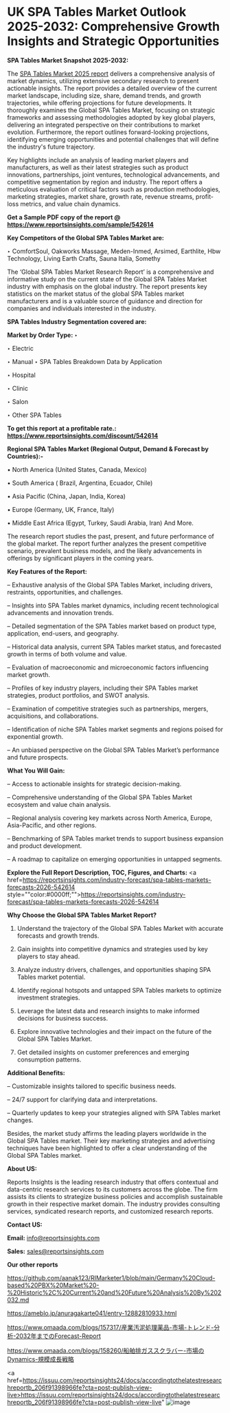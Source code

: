 # UK SPA Tables Market Outlook 2025-2032: Comprehensive Growth Insights and Strategic Opportunities

<strong>SPA Tables Market Snapshot 2025-2032:</strong>

The <a href=https://www.reportsinsights.com/sample/542614>SPA Tables Market 2025 report</a> delivers a comprehensive analysis of market dynamics, utilizing extensive secondary research to present actionable insights. The report provides a detailed overview of the current market landscape, including size, share, demand trends, and growth trajectories, while offering projections for future developments. It thoroughly examines the Global SPA Tables Market, focusing on strategic frameworks and assessing methodologies adopted by key global players, delivering an integrated perspective on their contributions to market evolution. Furthermore, the report outlines forward-looking projections, identifying emerging opportunities and potential challenges that will define the industry's future trajectory.

Key highlights include an analysis of leading market players and manufacturers, as well as their latest strategies such as product innovations, partnerships, joint ventures, technological advancements, and competitive segmentation by region and industry. The report offers a meticulous evaluation of critical factors such as production methodologies, marketing strategies, market share, growth rate, revenue streams, profit-loss metrics, and value chain dynamics.

<strong>Get a Sample PDF copy of the report @ <a href=https://www.reportsinsights.com/sample/542614 style=color:#0000ff;>https://www.reportsinsights.com/sample/542614</a></strong>

<strong>Key Competitors of the Global SPA Tables Market are:</strong>

‣ ComfortSoul, Oakworks Massage, Meden-Inmed, Arsimed, Earthlite, Hbw Technology, Living Earth Crafts, Sauna Italia, Somethy

The ‘Global SPA Tables Market Research Report’ is a comprehensive and informative study on the current state of the Global SPA Tables Market industry with emphasis on the global industry. The report presents key statistics on the market status of the global SPA Tables market manufacturers and is a valuable source of guidance and direction for companies and individuals interested in the industry.

<strong>SPA Tables Industry Segmentation covered are:</strong>

<strong>Market by Order Type: </strong>
‣ 

‣ Electric

‣ Manual
‣ SPA Tables Breakdown Data by Application

‣ Hospital

‣ Clinic

‣ Salon

‣ Other
SPA Tables

<strong>To get this report at a profitable rate.: <a href=https://www.reportsinsights.com/discount/542614 style=color:#0000ff;>https://www.reportsinsights.com/discount/542614</a></strong>

<strong>Regional SPA Tables Market (Regional Output, Demand &amp; Forecast by Countries):-</strong>

• North America (United States, Canada, Mexico)

• South America ( Brazil, Argentina, Ecuador, Chile)

• Asia Pacific (China, Japan, India, Korea)

• Europe (Germany, UK, France, Italy)

• Middle East Africa (Egypt, Turkey, Saudi Arabia, Iran) And More.

The research report studies the past, present, and future performance of the global market. The report further analyzes the present competitive scenario, prevalent business models, and the likely advancements in offerings by significant players in the coming years.

<strong>Key Features of the Report:</strong>

– Exhaustive analysis of the Global SPA Tables Market, including drivers, restraints, opportunities, and challenges.

– Insights into SPA Tables market dynamics, including recent technological advancements and innovation trends.

– Detailed segmentation of the SPA Tables market based on product type, application, end-users, and geography.

– Historical data analysis, current SPA Tables market status, and forecasted growth in terms of both volume and value.

– Evaluation of macroeconomic and microeconomic factors influencing market growth.

– Profiles of key industry players, including their SPA Tables market strategies, product portfolios, and SWOT analysis.

– Examination of competitive strategies such as partnerships, mergers, acquisitions, and collaborations.

– Identification of niche SPA Tables market segments and regions poised for exponential growth.

– An unbiased perspective on the Global SPA Tables Market’s performance and future prospects.

<strong>What You Will Gain:</strong>

– Access to actionable insights for strategic decision-making.

– Comprehensive understanding of the Global SPA Tables Market ecosystem and value chain analysis.

– Regional analysis covering key markets across North America, Europe, Asia-Pacific, and other regions.

– Benchmarking of SPA Tables market trends to support business expansion and product development.

– A roadmap to capitalize on emerging opportunities in untapped segments.

<strong>Explore the Full Report Description, TOC, Figures, and Charts:</strong>
<a href=https://reportsinsights.com/industry-forecast/spa-tables-markets-forecasts-2026-542614 style=""color:#0000ff;"">https://reportsinsights.com/industry-forecast/spa-tables-markets-forecasts-2026-542614</a>

<strong>Why Choose the Global SPA Tables Market Report?</strong>

1. Understand the trajectory of the Global SPA Tables Market with accurate forecasts and growth trends.

2. Gain insights into competitive dynamics and strategies used by key players to stay ahead.

3. Analyze industry drivers, challenges, and opportunities shaping SPA Tables market potential.

4. Identify regional hotspots and untapped SPA Tables markets to optimize investment strategies.

5. Leverage the latest data and research insights to make informed decisions for business success.

6. Explore innovative technologies and their impact on the future of the Global SPA Tables Market.

7. Get detailed insights on customer preferences and emerging consumption patterns.

<strong>Additional Benefits:</strong>

– Customizable insights tailored to specific business needs.

– 24/7 support for clarifying data and interpretations.

– Quarterly updates to keep your strategies aligned with SPA Tables market changes.

Besides, the market study affirms the leading players worldwide in the Global SPA Tables market. Their key marketing strategies and advertising techniques have been highlighted to offer a clear understanding of the Global SPA Tables market.

<strong><strong>About US</strong>:</strong>

Reports Insights is the leading research industry that offers contextual and data-centric research services to its customers across the globe. The firm assists its clients to strategize business policies and accomplish sustainable growth in their respective market domain. The industry provides consulting services, syndicated research reports, and customized research reports.

<strong>Contact US:</strong>

<p class=><b>Email:</b> <a href=mailto:info@reportsinsights.com>info@reportsinsights.com</a></p>
<p class=><b>Sales:</b> <a href=mailto:sales@reportsinsights.com>sales@reportsinsights.com</a></p>

<strong>Our other reports</strong>

<a href=https://github.com/aanak123/RIMarketer1/blob/main/Germany%20Cloud-based%20PBX%20Market%20-%20Historic%2C%20Current%20and%20Future%20Analysis%20By%202032.md>https://github.com/aanak123/RIMarketer1/blob/main/Germany%20Cloud-based%20PBX%20Market%20-%20Historic%2C%20Current%20and%20Future%20Analysis%20By%202032.md</a>

<a href=https://ameblo.jp/anuragakarte041/entry-12882810933.html>https://ameblo.jp/anuragakarte041/entry-12882810933.html</a>

<a href=https://www.omaada.com/blogs/157317/産業汚泥処理薬品-市場-トレンド-分析-2032年までのForecast-Report>https://www.omaada.com/blogs/157317/産業汚泥処理薬品-市場-トレンド-分析-2032年までのForecast-Report</a>

<a href=https://www.omaada.com/blogs/158260/船舶排ガススクラバー-市場のDynamics-規模成長戦略>https://www.omaada.com/blogs/158260/船舶排ガススクラバー-市場のDynamics-規模成長戦略</a>

<a href=https://issuu.com/reportsinsights24/docs/accordingtothelatestresearchreportb_206f91398966fe?cta=post-publish-view-live>https://issuu.com/reportsinsights24/docs/accordingtothelatestresearchreportb_206f91398966fe?cta=post-publish-view-live</a>"
![image](https://github.com/user-attachments/assets/81c364d9-21bd-4494-9337-b3bb3536d386)
